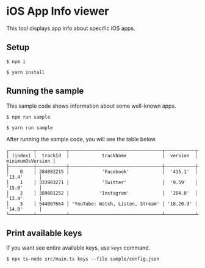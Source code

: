 # iOS App Info viewer

This tool displays app info about specific iOS apps.

## Setup

```
$ npm i
```

```
$ yarn install
```

## Running the sample

This sample code shows information about some well-known apps.

```
$ npm run sample
```

```
$ yarn run sample
```

After running the sample code, you will see the table below.

```
┌─────────┬───────────┬──────────────────────────────────┬───────────┬──────────────────┐
│ (index) │  trackId  │            trackName             │  version  │ minimumOsVersion │
├─────────┼───────────┼──────────────────────────────────┼───────────┼──────────────────┤
│    0    │ 284882215 │            'Facebook'            │  '415.1'  │      '13.4'      │
│    1    │ 333903271 │            'Twitter'             │  '9.59'   │      '15.0'      │
│    2    │ 389801252 │           'Instagram'            │  '284.0'  │      '13.4'      │
│    3    │ 544007664 │ 'YouTube: Watch, Listen, Stream' │ '18.20.3' │      '14.0'      │
└─────────┴───────────┴──────────────────────────────────┴───────────┴──────────────────┘
```

## Print available keys

If you want see entire available keys, use `keys` command.

```
$ npx ts-node src/main.ts keys --file sample/config.json
```
